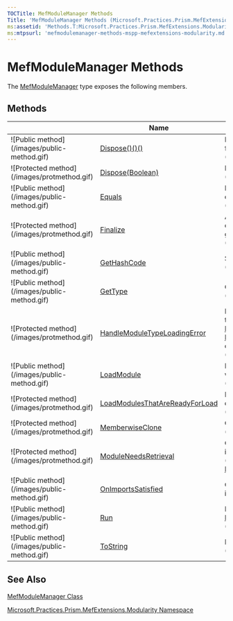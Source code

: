 ```yaml
---
TOCTitle: MefModuleManager Methods
Title: 'MefModuleManager Methods (Microsoft.Practices.Prism.MefExtensions.Modularity)'
ms:assetid: 'Methods.T:Microsoft.Practices.Prism.MefExtensions.Modularity.MefModuleManager'
ms:mtpsurl: 'mefmodulemanager-methods-mspp-mefextensions-modularity.md'
---
```


# MefModuleManager Methods

The [MefModuleManager](mefmodulemanager-class-mspp-mefextensions-modularity) type exposes the following members.

## Methods

<table>

<thead>
<tr class="header">
<th> </th>
<th>Name</th>
<th>Description</th>
</tr>
</thead>
<tbody>
<tr class="odd">
<td>![Public method](/images/public-method.gif)</td>
<td><a href="https://msdn.microsoft.com/library/microsoft.practices.prism.modularity.modulemanager.dispose">Dispose()()()</a></td>
<td><div class="summary">
Performs application-defined tasks associated with freeing, releasing, or resetting unmanaged resources.
</div>
(Inherited from <a href="https://msdn.microsoft.com/library/microsoft.practices.prism.modularity.modulemanager">ModuleManager</a>.)</td>
</tr>
<tr class="even">
<td>![Protected method](/images/protmethod.gif)</td>
<td><a href="https://msdn.microsoft.com/library/microsoft.practices.prism.modularity.modulemanager.dispose(system.boolean)">Dispose(Boolean)</a></td>
<td><div class="summary">
Disposes the associated <a href="https://msdn.microsoft.com/library/microsoft.practices.prism.modularity.imoduletypeloader">IModuleTypeLoader</a>s.
</div>
(Inherited from <a href="https://msdn.microsoft.com/library/microsoft.practices.prism.modularity.modulemanager">ModuleManager</a>.)</td>
</tr>
<tr class="odd">
<td>![Public method](/images/public-method.gif)</td>
<td><a href="http://msdn.microsoft.com/en-us/library/bsc2ak47">Equals</a></td>
<td><div class="summary">
Determines whether the specified <a href="http://msdn.microsoft.com/en-us/library/e5kfa45b">Object</a> is equal to the current <a href="http://msdn.microsoft.com/en-us/library/e5kfa45b">Object</a>.
</div>
(Inherited from <a href="http://msdn.microsoft.com/en-us/library/e5kfa45b">Object</a>.)</td>
</tr>
<tr class="even">
<td>![Protected method](/images/protmethod.gif)</td>
<td><a href="http://msdn.microsoft.com/en-us/library/4k87zsw7">Finalize</a></td>
<td><div class="summary">
Allows an object to try to free resources and perform other cleanup operations before it is reclaimed by garbage collection.
</div>
(Inherited from <a href="http://msdn.microsoft.com/en-us/library/e5kfa45b">Object</a>.)</td>
</tr>
<tr class="odd">
<td>![Public method](/images/public-method.gif)</td>
<td><a href="http://msdn.microsoft.com/en-us/library/zdee4b3y">GetHashCode</a></td>
<td><div class="summary">
Serves as a hash function for a particular type.
</div>
(Inherited from <a href="http://msdn.microsoft.com/en-us/library/e5kfa45b">Object</a>.)</td>
</tr>
<tr class="even">
<td>![Public method](/images/public-method.gif)</td>
<td><a href="http://msdn.microsoft.com/en-us/library/dfwy45w9">GetType</a></td>
<td><div class="summary">
Gets the <a href="http://msdn.microsoft.com/en-us/library/42892f65">Type</a> of the current instance.
</div>
(Inherited from <a href="http://msdn.microsoft.com/en-us/library/e5kfa45b">Object</a>.)</td>
</tr>
<tr class="odd">
<td>![Protected method](/images/protmethod.gif)</td>
<td><a href="https://msdn.microsoft.com/library/microsoft.practices.prism.modularity.modulemanager.handlemoduletypeloadingerror(microsoft.practices.prism.modularity.moduleinfo%2csystem.exception)">HandleModuleTypeLoadingError</a></td>
<td><div class="summary">
Handles any exception occurred in the module typeloading process, logs the error using the <a href="https://msdn.microsoft.com/library/microsoft.practices.prism.logging.iloggerfacade">ILoggerFacade</a> and throws a <a href="https://msdn.microsoft.com/library/microsoft.practices.prism.modularity.moduletypeloadingexception">ModuleTypeLoadingException</a>. This method can be overridden to provide a different behavior.
</div>
(Inherited from <a href="https://msdn.microsoft.com/library/microsoft.practices.prism.modularity.modulemanager">ModuleManager</a>.)</td>
</tr>
<tr class="even">
<td>![Public method](/images/public-method.gif)</td>
<td><a href="https://msdn.microsoft.com/library/microsoft.practices.prism.modularity.modulemanager.loadmodule(system.string)">LoadModule</a></td>
<td><div class="summary">
Loads and initializes the module on the <a href="https://msdn.microsoft.com/library/microsoft.practices.prism.modularity.modulemanager.modulecatalog">ModuleCatalog</a> with the name moduleName.
</div>
(Inherited from <a href="https://msdn.microsoft.com/library/microsoft.practices.prism.modularity.modulemanager">ModuleManager</a>.)</td>
</tr>
<tr class="odd">
<td>![Protected method](/images/protmethod.gif)</td>
<td><a href="https://msdn.microsoft.com/library/microsoft.practices.prism.modularity.modulemanager.loadmodulesthatarereadyforload">LoadModulesThatAreReadyForLoad</a></td>
<td><div class="summary">
Loads the modules that are not intialized and have their dependencies loaded.
</div>
(Inherited from <a href="https://msdn.microsoft.com/library/microsoft.practices.prism.modularity.modulemanager">ModuleManager</a>.)</td>
</tr>
<tr class="even">
<td>![Protected method](/images/protmethod.gif)</td>
<td><a href="http://msdn.microsoft.com/en-us/library/57ctke0a">MemberwiseClone</a></td>
<td><div class="summary">
Creates a shallow copy of the current <a href="http://msdn.microsoft.com/en-us/library/e5kfa45b">Object</a>.
</div>
(Inherited from <a href="http://msdn.microsoft.com/en-us/library/e5kfa45b">Object</a>.)</td>
</tr>
<tr class="odd">
<td>![Protected method](/images/protmethod.gif)</td>
<td><a href="https://msdn.microsoft.com/library/microsoft.practices.prism.mefextensions.modularity.mefmodulemanager.moduleneedsretrieval(microsoft.practices.prism.modularity.moduleinfo)">ModuleNeedsRetrieval</a></td>
<td><div class="summary">
Checks if the module needs to be retrieved before it's initialized.
</div>
(Overrides <a href="https://msdn.microsoft.com/library/microsoft.practices.prism.modularity.modulemanager.moduleneedsretrieval(microsoft.practices.prism.modularity.moduleinfo)">ModuleManager..::.ModuleNeedsRetrieval(ModuleInfo)</a>.)</td>
</tr>
<tr class="even">
<td>![Public method](/images/public-method.gif)</td>
<td><a href="https://msdn.microsoft.com/library/microsoft.practices.prism.mefextensions.modularity.mefmodulemanager.onimportssatisfied">OnImportsSatisfied</a></td>
<td><div class="summary">
Called when a part's imports have been satisfied and it is safe to use.
</div></td>
</tr>
<tr class="odd">
<td>![Public method](/images/public-method.gif)</td>
<td><a href="https://msdn.microsoft.com/library/microsoft.practices.prism.modularity.modulemanager.run">Run</a></td>
<td><div class="summary">
Initializes the modules marked as <a href="https://msdn.microsoft.com/library/microsoft.practices.prism.modularity.initializationmode">WhenAvailable</a> on the <a href="https://msdn.microsoft.com/library/microsoft.practices.prism.modularity.modulemanager.modulecatalog">ModuleCatalog</a>.
</div>
(Inherited from <a href="https://msdn.microsoft.com/library/microsoft.practices.prism.modularity.modulemanager">ModuleManager</a>.)</td>
</tr>
<tr class="even">
<td>![Public method](/images/public-method.gif)</td>
<td><a href="http://msdn.microsoft.com/en-us/library/7bxwbwt2">ToString</a></td>
<td><div class="summary">
Returns a string that represents the current object.
</div>
(Inherited from <a href="http://msdn.microsoft.com/en-us/library/e5kfa45b">Object</a>.)</td>
</tr>
</tbody>
</table>

## See Also
[MefModuleManager Class](mefmodulemanager-class-mspp-mefextensions-modularity)

[Microsoft.Practices.Prism.MefExtensions.Modularity Namespace](mspp-mefextensions-modularity-namespace)
